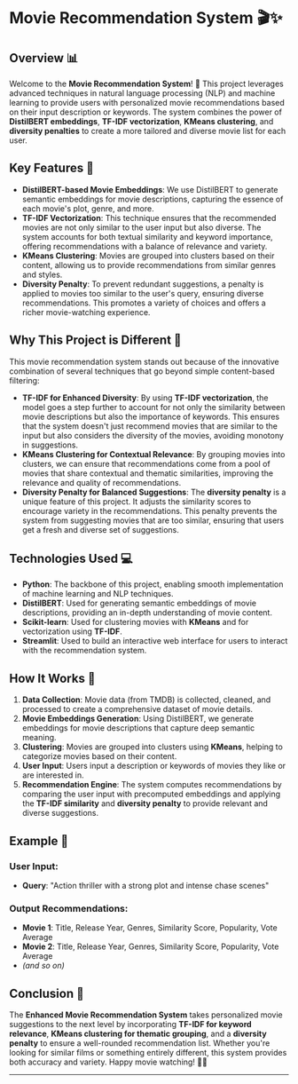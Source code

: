 # Movie Recommendation System 🎬✨

## Overview 📊
Welcome to the **Movie Recommendation System**! 🚀 This project leverages advanced techniques in natural language processing (NLP) and machine learning to provide users with personalized movie recommendations based on their input description or keywords. The system combines the power of **DistilBERT embeddings**, **TF-IDF vectorization**, **KMeans clustering**, and **diversity penalties** to create a more tailored and diverse movie list for each user. 

## Key Features 🔑
- **DistilBERT-based Movie Embeddings**: We use DistilBERT to generate semantic embeddings for movie descriptions, capturing the essence of each movie's plot, genre, and more.
- **TF-IDF Vectorization**: This technique ensures that the recommended movies are not only similar to the user input but also diverse. The system accounts for both textual similarity and keyword importance, offering recommendations with a balance of relevance and variety.
- **KMeans Clustering**: Movies are grouped into clusters based on their content, allowing us to provide recommendations from similar genres and styles.
- **Diversity Penalty**: To prevent redundant suggestions, a penalty is applied to movies too similar to the user's query, ensuring diverse recommendations. This promotes a variety of choices and offers a richer movie-watching experience.

## Why This Project is Different 🚀
This movie recommendation system stands out because of the innovative combination of several techniques that go beyond simple content-based filtering:
- **TF-IDF for Enhanced Diversity**: By using **TF-IDF vectorization**, the model goes a step further to account for not only the similarity between movie descriptions but also the importance of keywords. This ensures that the system doesn't just recommend movies that are similar to the input but also considers the diversity of the movies, avoiding monotony in suggestions.
- **KMeans Clustering for Contextual Relevance**: By grouping movies into clusters, we can ensure that recommendations come from a pool of movies that share contextual and thematic similarities, improving the relevance and quality of recommendations.
- **Diversity Penalty for Balanced Suggestions**: The **diversity penalty** is a unique feature of this project. It adjusts the similarity scores to encourage variety in the recommendations. This penalty prevents the system from suggesting movies that are too similar, ensuring that users get a fresh and diverse set of suggestions.

## Technologies Used 💻
- **Python**: The backbone of this project, enabling smooth implementation of machine learning and NLP techniques.
- **DistilBERT**: Used for generating semantic embeddings of movie descriptions, providing an in-depth understanding of movie content.
- **Scikit-learn**: Used for clustering movies with **KMeans** and for vectorization using **TF-IDF**.
- **Streamlit**: Used to build an interactive web interface for users to interact with the recommendation system.

## How It Works 🔄
1. **Data Collection**: Movie data (from TMDB) is collected, cleaned, and processed to create a comprehensive dataset of movie details.
2. **Movie Embeddings Generation**: Using DistilBERT, we generate embeddings for movie descriptions that capture deep semantic meaning.
3. **Clustering**: Movies are grouped into clusters using **KMeans**, helping to categorize movies based on their content.
4. **User Input**: Users input a description or keywords of movies they like or are interested in.
5. **Recommendation Engine**: The system computes recommendations by comparing the user input with precomputed embeddings and applying the **TF-IDF similarity** and **diversity penalty** to provide relevant and diverse suggestions.

## Example 🎥

### User Input:
- **Query**: "Action thriller with a strong plot and intense chase scenes"

### Output Recommendations:
- **Movie 1**: Title, Release Year, Genres, Similarity Score, Popularity, Vote Average
- **Movie 2**: Title, Release Year, Genres, Similarity Score, Popularity, Vote Average
- *(and so on)*

## Conclusion 🎯
The **Enhanced Movie Recommendation System** takes personalized movie suggestions to the next level by incorporating **TF-IDF for keyword relevance**, **KMeans clustering for thematic grouping**, and a **diversity penalty** to ensure a well-rounded recommendation list. Whether you're looking for similar films or something entirely different, this system provides both accuracy and variety. Happy movie watching! 🍿🎉

---



